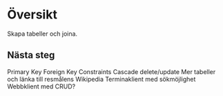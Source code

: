 Översikt
==================

Skapa tabeller och joina.



Nästa steg
------------------

Primary Key
Foreign Key
Constraints
Cascade delete/update
Mer tabeller och länka till resmålens Wikipedia
Terminaklient med sökmöjlighet
Webbklient med CRUD?




